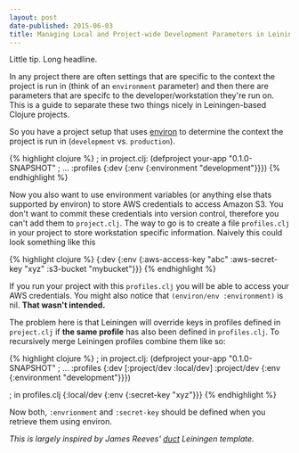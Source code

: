 ```yaml
---
layout: post
date-published: 2015-06-03
title: Managing Local and Project-wide Development Parameters in Leiningen
---
```


Little tip. Long headline.

In any project there are often settings that are specific to the
context the project is run in (think of an `environment` parameter)
and then there are parameters that are specifc to the
developer/workstation they're run on. This is a guide to separate
these two things nicely in Leiningen-based Clojure projects.

So you have a project setup that uses
[environ](https://github.com/weavejester/environ) to determine the
context the project is run in (`development` vs. `production`).

{% highlight clojure %}
; in project.clj:
(defproject your-app "0.1.0-SNAPSHOT"
  ; ...
  :profiles {:dev {:env {:environment "development"}}})
{% endhighlight %}

Now you also want to use environment variables (or anything else thats
supported by environ) to store AWS credentials to access Amazon
S3. You don't want to commit these credentials into version control,
therefore you can't add them to `project.clj`. The way to go is to
create a file `profiles.clj` in your project to store workstation
specific information. Naively this could look something like this

{% highlight clojure %}
{:dev {:env {:aws-access-key "abc"
             :aws-secret-key "xyz"
             :s3-bucket "mybucket"}}}
{% endhighlight %}

If you run your project with this `profiles.clj` you will be able to
access your AWS credentials. You might also notice that `(environ/env
:environment)` is nil. **That wasn't intended.**

The problem here is that Leiningen will override keys in profiles
defined in `project.clj` if **the same profile** has also been defined
in `profiles.clj`.  To recursively merge Leiningen profiles combine them like so:

{% highlight clojure %}
; in project.clj:
(defproject your-app "0.1.0-SNAPSHOT"
  ; ...
  :profiles {:dev [:project/dev :local/dev]
             :project/dev {:env {:environment "development"}}})

; in profiles.clj
{:local/dev {:env {:secret-key "xyz"}}}
{% endhighlight %}

Now both, `:envrionment` and `:secret-key` should be defined when you
retrieve them using environ.

*This is largely inspired by James Reeves' [duct](https://github.com/weavejester/duct) Leiningen template.*
